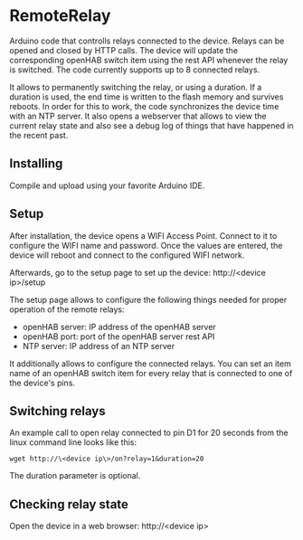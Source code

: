 # RemoteRelay

Arduino code that controlls relays connected to the device. Relays can be opened and closed by HTTP calls. The device will update the corresponding openHAB switch item using the rest API whenever the relay is switched. The code currently supports up to 8 connected relays.

It allows to permanently switching the relay, or using a duration. If a duration is used, the end time is written to the flash memory and survives reboots.
In order for this to work, the code synchronizes the device time with an NTP server. It also opens a webserver that allows to view the current relay state and also see a debug log of things that have happened in the recent past.

## Installing 

Compile and upload using your favorite Arduino IDE.

## Setup

After installation, the device opens a WIFI Access Point. Connect to it to configure the WIFI name and password. Once the values are entered, the device will reboot and connect to the configured WIFI network.

Afterwards, go to the setup page to set up the device: http://\<device ip\>/setup

The setup page allows to configure the following things needed for proper operation of the remote relays:

* openHAB server: IP address of the openHAB server
* openHAB port: port of the openHAB server rest API
* NTP server: IP address of an NTP server
  
It additionally allows to configure the connected relays. You can set an item name of an openHAB switch item for every relay that is connected to one of the device's pins.

## Switching relays

An example call to open relay connected to pin D1 for 20 seconds from the linux command line looks like this:
```
wget http://\<device ip\>/on?relay=1&duration=20
```

The duration parameter is optional.

## Checking relay state

Open the device in a web browser: http://\<device ip\>